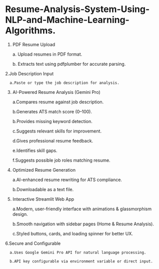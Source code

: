 # Resume-Analysis-System-Using-NLP-and-Machine-Learning-Algorithms.

1. PDF Resume Upload

     a. Upload resumes in PDF format.

     b. Extracts text using pdfplumber for accurate parsing.

2.Job Description Input

      a.Paste or type the job description for analysis.

3. AI-Powered Resume Analysis (Gemini Pro)

      a.Compares resume against job description.

      b.Generates ATS match score (0–100).

      b.Provides missing keyword detection.

      c.Suggests relevant skills for improvement.

      d.Gives professional resume feedback.

      e.Identifies skill gaps.

      f.Suggests possible job roles matching resume.

4. Optimized Resume Generation

      a.AI-enhanced resume rewriting for ATS compliance.

      b.Downloadable as a text file.

5. Interactive Streamlit Web App

      a.Modern, user-friendly interface with animations & glassmorphism design.

      b.Smooth navigation with sidebar pages (Home & Resume Analysis).

      c.Styled buttons, cards, and loading spinner for better UX.

6.Secure and Configurable

      a.Uses Google Gemini Pro API for natural language processing.

      b.API key configurable via environment variable or direct input.
